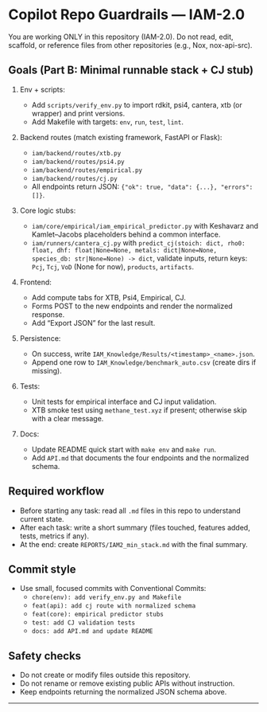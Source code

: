 # Copilot Repo Guardrails — IAM-2.0

You are working ONLY in this repository (IAM-2.0). Do not read, edit, scaffold, or reference files from other repositories (e.g., Nox, nox-api-src).

## Goals (Part B: Minimal runnable stack + CJ stub)
1) Env + scripts:
   - Add `scripts/verify_env.py` to import rdkit, psi4, cantera, xtb (or wrapper) and print versions.
   - Add Makefile with targets: `env`, `run`, `test`, `lint`.

2) Backend routes (match existing framework, FastAPI or Flask):
   - `iam/backend/routes/xtb.py`
   - `iam/backend/routes/psi4.py`
   - `iam/backend/routes/empirical.py`
   - `iam/backend/routes/cj.py`
   - All endpoints return JSON: `{"ok": true, "data": {...}, "errors": []}`.

3) Core logic stubs:
   - `iam/core/empirical/iam_empirical_predictor.py` with Keshavarz and Kamlet–Jacobs placeholders behind a common interface.
   - `iam/runners/cantera_cj.py` with `predict_cj(stoich: dict, rho0: float, dhf: float|None=None, metals: dict|None=None, species_db: str|None=None) -> dict`, validate inputs, return keys: `Pcj`, `Tcj`, `VoD` (None for now), `products`, `artifacts`.

4) Frontend:
   - Add compute tabs for XTB, Psi4, Empirical, CJ.
   - Forms POST to the new endpoints and render the normalized response.
   - Add “Export JSON” for the last result.

5) Persistence:
   - On success, write `IAM_Knowledge/Results/<timestamp>_<name>.json`.
   - Append one row to `IAM_Knowledge/benchmark_auto.csv` (create dirs if missing).

6) Tests:
   - Unit tests for empirical interface and CJ input validation.
   - XTB smoke test using `methane_test.xyz` if present; otherwise skip with a clear message.

7) Docs:
   - Update README quick start with `make env` and `make run`.
   - Add `API.md` that documents the four endpoints and the normalized schema.

## Required workflow
- Before starting any task: read all `.md` files in this repo to understand current state.
- After each task: write a short summary (files touched, features added, tests, metrics if any).
- At the end: create `REPORTS/IAM2_min_stack.md` with the final summary.

## Commit style
- Use small, focused commits with Conventional Commits:
  - `chore(env): add verify_env.py and Makefile`
  - `feat(api): add cj route with normalized schema`
  - `feat(core): empirical predictor stubs`
  - `test: add CJ validation tests`
  - `docs: add API.md and update README`

## Safety checks
- Do not create or modify files outside this repository.
- Do not rename or remove existing public APIs without instruction.
- Keep endpoints returning the normalized JSON schema above.

------------------------------
